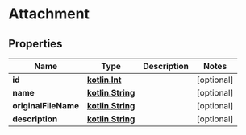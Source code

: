 # Attachment

## Properties
Name | Type | Description | Notes
------------ | ------------- | ------------- | -------------
**id** | [**kotlin.Int**](.md) |  |  [optional]
**name** | [**kotlin.String**](.md) |  |  [optional]
**originalFileName** | [**kotlin.String**](.md) |  |  [optional]
**description** | [**kotlin.String**](.md) |  |  [optional]
